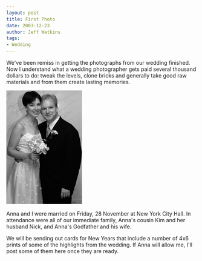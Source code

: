 ```yaml
---
layout: post
title: First Photo
date: 2003-12-23
author: Jeff Watkins
tags:
- Wedding
---
```


<p>We've been remiss in getting the photographs from our wedding
finished. Now I understand what a wedding photographer gets paid
several thousand dollars to do: tweak the levels, clone bricks and
generally take good raw materials and from them create lasting
memories.</p>
<div class="figure"><img class="photo"
src="/photos/portrait.jpg" border="0" alt="wedding portrait"/></div>

Anna and
I were married on Friday, 28 November at New York City Hall. In
attendance were all of our immediate family, Anna's cousin Kim and her
husband Nick, and Anna's Godfather and his wife.

We will be sending out cards for New Years that include a number of
4x6 prints of some of the highlights from the wedding. If Anna will
allow me, I'll post some of them here once they are ready.
